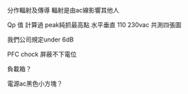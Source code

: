 分作輻射及傳導
輻射是由ac線影響其他人 

Qp 值 計算過 peak純抓最高點
水平垂直 110 230vac 共測四張圖

我們公司規定under 6dB

PFC chock 屏蔽不下電位

負載箱？

電源ac黑色小方塊？